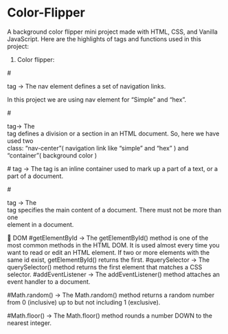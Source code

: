 # Color-Flipper
A background color flipper mini project made with HTML, CSS, and Vanilla JavaScript.
Here are the highlights of tags and functions used in this project:

1.	Color flipper:

#<nav> tag -> The nav element defines a set of navigation links.
 
In this project we are using nav element for “Simple” and “hex”.

#<div> tag-> The <div> tag defines a division or a section in an HTML document.
So, here we have used two <div> class: “nav-center”( navigation link like “simple” and “hex” ) and “container”( background color )

#<span> tag -> The <span> tag is an inline container used to mark up a part of a text, or a part of a document.

#<main> tag -> The <main> tag specifies the main content of a document. There must not be more than one <main> element in a document.

	DOM
#getElementById -> The getElementById() method is one of the most common methods in the HTML DOM. It is used almost every time you want to read or edit an HTML element. If two or more elements with the same id exist, getElementById() returns the first.
#querySelector -> The querySelector() method returns the first element that matches a CSS selector.
#addEventListener -> The addEventListener() method attaches an event handler to a document.

#Math.random() -> The Math.random() method returns a random number from 0 (inclusive) up to but not including 1 (exclusive).

#Math.floor() -> The Math.floor() method rounds a number DOWN to the nearest integer.
